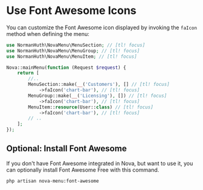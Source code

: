 # Use Font Awesome Icons

You can customize the Font Awesome icon displayed by invoking the `faIcon` method when defining the menu:

```php
use NormanHuth\NovaMenu\MenuSection; // [tl! focus]
use NormanHuth\NovaMenu\MenuGroup; // [tl! focus]
use NormanHuth\NovaMenu\MenuItem; // [tl! focus]

Nova::mainMenu(function (Request $request) {
    return [
        //..
        MenuSection::make(__('Customers'), [] // [tl! focus]
            ->faIcon('chart-bar'), // [tl! focus]
        MenuGroup::make(__('Licensing'), []) // [tl! focus]
            ->faIcon('chart-bar'), // [tl! focus]
        MenuItem::resource(User::class) // [tl! focus]
            ->faIcon('chart-bar'), // [tl! focus]
        // ..
    ];
});
```

## Optional: Install Font Awesome

If you don't have Font Awesome integrated in Nova, but want to use it, you can optionally install Font Awesome Free with this command.

```nothing
php artisan nova-menu:font-awesome
```
